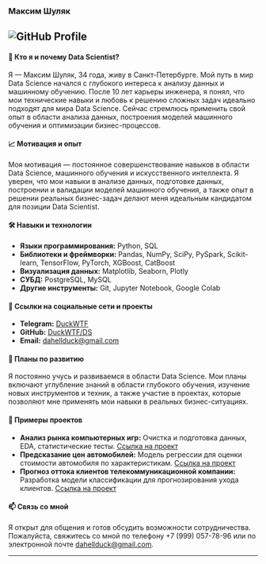 ### Максим Шуляк

![GitHub Profile](https://i.ibb.co/S5bXq28/photo-2024-12-17-11-05-40.png) 
---
#### 🎯 Кто я и почему Data Scientist?

Я — Максим Шуляк, 34 года, живу в Санкт-Петербурге. Мой путь в мир Data Science начался с глубокого интереса к анализу данных и машинному обучению. После 10 лет карьеры инженера, я понял, что мои технические навыки и любовь к решению сложных задач идеально подходят для мира Data Science. Сейчас стремлюсь применить свой опыт в области анализа данных, построения моделей машинного обучения и оптимизации бизнес-процессов.

#### 📈 Мотивация и опыт

Моя мотивация — постоянное совершенствование навыков в области Data Science, машинного обучения и искусственного интеллекта. Я уверен, что мои навыки в анализе данных, подготовке данных, построении и валидации моделей машинного обучения, а также опыт в решении реальных бизнес-задач делают меня идеальным кандидатом для позиции Data Scientist.

#### 🛠️ Навыки и технологии

- **Языки программирования:** Python, SQL
- **Библиотеки и фреймворки:** Pandas, NumPy, SciPy, PySpark, Scikit-learn, TensorFlow, PyTorch, XGBoost, CatBoost
- **Визуализация данных:** Matplotlib, Seaborn, Plotly
- **СУБД:** PostgreSQL, MySQL
- **Другие инструменты:** Git, Jupyter Notebook, Google Colab

#### 🔗 Ссылки на социальные сети и проекты

- **Telegram:** [DuckWTF](https://t.me/DuckWTF)
- **GitHub:** [DuckWTF/DS](https://github.com/DuckWTF/DS)
- **Email:** dahellduck@gmail.com

#### 🌱 Планы по развитию

Я постоянно учусь и развиваемся в области Data Science. Мои планы включают углубление знаний в области глубокого обучения, изучение новых инструментов и техник, а также участие в проектах, которые позволяют мне применять мои навыки в реальных бизнес-ситуациях.

#### 🚀 Примеры проектов

- **Анализ рынка компьютерных игр:** Очистка и подготовка данных, EDA, статистические тесты. [Ссылка на проект](https://github.com/DuckWTF/DS/blob/master/games/games.ipynb)
- **Предсказание цен автомобилей:** Модель регрессии для оценки стоимости автомобиля по характеристикам. [Ссылка на проект](https://github.com/DuckWTF/DS/blob/master/car_price/car_price.ipynb)
- **Прогноз оттока клиентов телекоммуникационной компании:** Разработка модели классификации для прогнозирования ухода клиентов. [Ссылка на проект](https://github.com/DuckWTF/DS/blob/master/churn_prediction/churn_prediction.ipynb)

#### 📫 Связь со мной

Я открыт для общения и готов обсудить возможности сотрудничества. Пожалуйста, свяжитесь со мной по телефону +7 (999) 057-78-96 или по электронной почте dahellduck@gmail.com.

---


